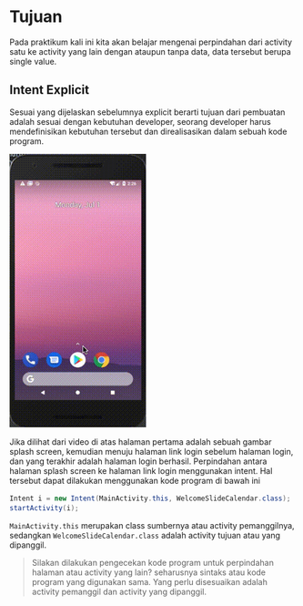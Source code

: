 # Tujuan
Pada praktikum kali ini kita akan belajar mengenai perpindahan dari activity satu ke activity yang lain dengan ataupun tanpa data, data tersebut berupa single value.

## Intent Explicit
Sesuai yang dijelaskan sebelumnya explicit berarti tujuan dari pembuatan adalah sesuai dengan kebutuhan developer, seorang developer harus mendefinisikan kebutuhan tersebut dan direalisasikan dalam sebuah kode program. 

![Intent Explicit](images/chapter04-02intent-explicit.gif)

Jika dilihat dari video di atas halaman pertama adalah sebuah gambar
splash screen, kemudian menuju halaman link login sebelum halaman login,
dan yang terakhir adalah halaman login berhasil. Perpindahan antara
halaman splash screen ke halaman link login menggunakan intent. Hal
tersebut dapat dilakukan menggunakan kode program di bawah ini

```java
Intent i = new Intent(MainActivity.this, WelcomeSlideCalendar.class);
startActivity(i);
```

`MainActivity.this` merupakan class sumbernya atau activity
pemanggilnya, sedangkan `WelcomeSlideCalendar.class` adalah activity
tujuan atau yang dipanggil.

>Silakan dilakukan pengecekan kode program untuk perpindahan halaman atau
>activity yang lain? seharusnya sintaks atau kode program yang digunakan
>sama. Yang perlu disesuaikan adalah activity pemanggil dan activity yang
>dipanggil.
